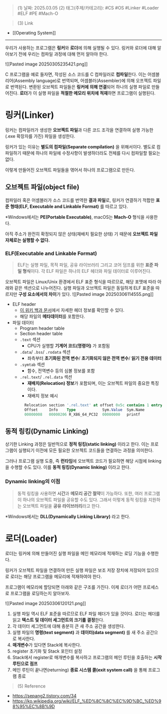 >(1) 날짜: 2025.03.05
>(2) 태그(주제/카테고리): #CS #OS #Linker #Loader #ELF #PE #Mach-O

>(3) Link
- [[Operating System]]
---

우리가 사용하는 프로그램은 **링커**와 **로더**에 의해 실행될 수 있다. 링커와 로더에 대해 알아보기 전에 우리는 컴파일 과정에 대해 먼저 알아야 한다.

![[Pasted image 20250305235421.png]]

C 프로그램을 예로 들자면, 작성된 소스 코드를 C 컴파일러로 **컴파일**한다. 이는 어셈블리어(Assembly language)로 번역되며, 어셈블러(Assembler)에 의해 오프젝트 파일로 번역된다. 변환된 오브젝트 파일들은 **링커에 의해 연결**되어 하나의 실행 파일로 만들어진다. **로더**가 이 실행 파일을 **적절한 메모리 위치에 적재**하면 프로그램이 실행된다.

# 링커(Linker)
링커는 컴파일러가 생성한 **오브젝트 파일**과 다른 코드 조각을 연결하여 실행 가능한(.exe 확장자를 가진) 파일을 생성한다. 

링커가 있는 이유는 **별도의 컴파일(Separate compilation)** 을 위해서이다. 별도로 컴파일하기 때문에 하나의 파일에 수정사항이 발생하더라도 전체를 다시 컴파일할 필요는 없다.

이렇게 만들어진 오브젝트 파일들을 엮어서 하나의 프로그램으로 만든다.

## 오브젝트 파일(object file)
컴파일러 혹은 어셈블러가 소스 코드를 번역한 **결과 파일**로, 링커가 연결하기 적합한 **표준 형태(ELF, Executable and Linkable Format)** 를 따르고 있다.

\*Windows에서는 **PE(Portable Executable)**, macOS는 **Mach-O** 형식을 사용한다.

아직 주소가 완전히 확정되지 않은 상태(재배치 필요한 상태) 기 때문에 **오브젝트 파일 자체로는 실행할 수 없다.**

### ELF(Executable and Linkable Format)
>ELF는 실행 파일, 목적 파일, 공유 라이브러리 그리고 코어 덤프를 위한 **표준 파일 형식**이다. 각 ELF 파일은 하나의 ELF 헤더와 파일 데이터로 이루어진다.

오브젝트 파일은 Linux/Unix 환경에서 ELF 표준 형식을 따르므로, 해당 포맷에 따라 아래와 같은 섹션으로 나누어진다. 실행 파일과 오브젝트 파일은 동일하게 ELF 표준을 따르지만 **구성 요소에서의 차이**가 있다.
![[Pasted image 20250306114555.png]]
- ELF header
	- [이 위키 백과 문서](https://ko.wikipedia.org/wiki/ELF_%ED%8C%8C%EC%9D%BC_%ED%98%95%EC%8B%9D)에서 자세한 헤더 정보를 확인할 수 있다.
	- 해당 파일의 **메타데이터**를 포함한다.
- 파일 데이터
	- Program header table
	- Section header table
	- `.text` 섹션
		- CPU가 실행할 **기계어 코드(명령어)** 가 포함됨
	- `.data`/ `.bss`/ `.rodata` 섹션
		- 좌측부터 **초기화된 전역 변수**/ **초기화되지 않은 전역 변수**/ **읽기 전용 데이터**
	- `.symtab` 섹션
		- 함수, 전역변수 등의 심볼 정보를 포함
	- `.rel.text`/ `.rel.data` 섹션
		- **재배치(Relocation) 정보**가 포함되며, 이는 오브젝트 파일의 중요한 특징이다.
		- 재배치 정보 예시
		```sql
		  Relocation section '.rel.text' at offset 0x5c contains 1 entry:
		  Offset     Info    Type            Sym.Value  Sym.Name
		  00000008   00000206 R_X86_64_PC32  00000000   printf 
		```

## 동적 링킹(Dynamic Linking)
상기한 Linking 과정은 일반적으로 **정적 링킹(static linking)** 이라고 한다. 이는 프로그램이 실행되기 이전에 모든 필요한 오브젝트 코드들을 연결하는 과정을 의미한다.

그러나 프로그램 실행 도중, 즉 **런타임**에 오브젝트 코드가 필요하면 해당 시점에 linking을 수행할 수도 있다. 이를 **동적 링킹(Dynamic linking)** 이라고 한다.

### Dynamic linking의 이점
> 동적 링킹을 사용하면 **시간**과 **메모리 공간 절약**이 가능하다. 또한, 여러 프로그램이 하나의 오브젝트 파일을 공유할 수도 있다. 그래서 이렇게 동적 링킹을 지원하는 오브젝트 파일을 **공유 라이브러리**라고 한다.

\*Windows에서는 **DLL(Dynamically Linking Library)** 라고 한다.

# 로더(Loader)
로더는 링커에 의해 만들어진 실행 파일을 메인 메모리에 적재하는 로딩 기능을 수행한다. 

링커가 오브젝트 파일을 연결하여 만든 실행 파일은 보조 저장 장치에 저장되어 있으므로 로더는 해당 프로그램을 메모리에 적재하여야 한다.

프로그램이 메모리에 할당되면 아래와 같은 구조를 가진다. 이제 로더가 어떤 프로세스로 프로그램을 로딩하는지 알아보자.

![[Pasted image 20250306120121.png]]

1. 실행 파일 역시 ELF 표준을 따르므로 ELF 파일 헤더가 있을 것이다. 로더는 헤더를 읽고 **텍스트 및 데이터 세그먼트의 크기를 결정**한다.
2. 각 데이터 세그먼트에 대해 충분히 큰 새 주소 공간을 생성한다.
3. 실행 파일의 **명령(text segment)** 과 **데이터(data segment)** 를 새 주소 공간으로 복사한다.
4. **매개변수**가 있다면 Stack에 복사한다.
5. register 초기화 및 Stack 포인터 설정
6. Stack에서 register로 매개변수를 복사하고 프로그램의 메인 루틴을 호출하는 **시작 루틴으로 점프**
7. 메인 루틴이 끝나면(returning) **종료 시스템 콜(exit system call)** 을 통해 프로그램 종료




>(5) Reference
- https://sepang2.tistory.com/34
- https://ko.wikipedia.org/wiki/ELF_%ED%8C%8C%EC%9D%BC_%ED%98%95%EC%8B%9D

